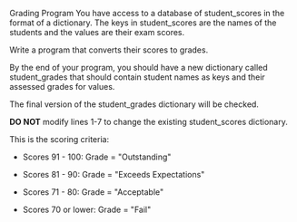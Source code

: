 Grading Program
You have access to a database of student_scores in the format of a dictionary. The keys in student_scores are the names of the students and the values are their exam scores. 



Write a program that converts their scores to grades.



By the end of your program, you should have a new dictionary called student_grades that should contain student names as keys and their assessed grades for values. 



The final version of the student_grades dictionary will be checked. 



**DO NOT** modify lines 1-7 to change the existing student_scores dictionary. 



This is the scoring criteria: 

- Scores 91 - 100: Grade = "Outstanding" 

- Scores 81 - 90: Grade = "Exceeds Expectations" 

- Scores 71 - 80: Grade = "Acceptable" 

- Scores 70 or lower: Grade = "Fail" 
